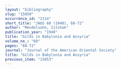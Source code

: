 ```yaml
---
layout: "bibliography"
slug: "15850"
occurrence_id: "2114"
short_title: "JAOS 60 (1940), 68-72"
author: "Mendelsohn, Iitzhak"
publication_year: "1940"
title: "Gilds in Babylonia and Assyria"
volume_no_: "60"
pages: "68-72"
journal: "Journal of the American Oriental Society"
title: "Gilds in Babylonia and Assyria"
previous_item: "15853"
---
```


